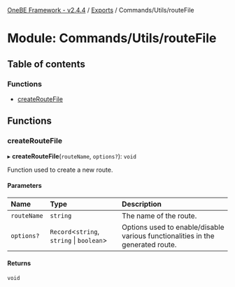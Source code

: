 [OneBE Framework - v2.4.4](../README.md) / [Exports](../modules.md) / Commands/Utils/routeFile

# Module: Commands/Utils/routeFile

## Table of contents

### Functions

- [createRouteFile](Commands_Utils_routeFile.md#createroutefile)

## Functions

### createRouteFile

▸ **createRouteFile**(`routeName`, `options?`): `void`

Function used to create a new route.

#### Parameters

| Name | Type | Description |
| :------ | :------ | :------ |
| `routeName` | `string` | The name of the route. |
| `options?` | `Record`<`string`, `string` \| `boolean`\> | Options used to enable/disable various functionalities in the generated route. |

#### Returns

`void`
